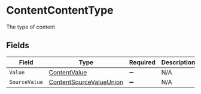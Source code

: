 # ContentContentType

The type of content


## Fields

| Field                                                                         | Type                                                                          | Required                                                                      | Description                                                                   |
| ----------------------------------------------------------------------------- | ----------------------------------------------------------------------------- | ----------------------------------------------------------------------------- | ----------------------------------------------------------------------------- |
| `Value`                                                                       | [ContentValue](../../Models/Components/ContentValue.md)                       | :heavy_minus_sign:                                                            | N/A                                                                           |
| `SourceValue`                                                                 | [ContentSourceValueUnion](../../Models/Components/ContentSourceValueUnion.md) | :heavy_minus_sign:                                                            | N/A                                                                           |